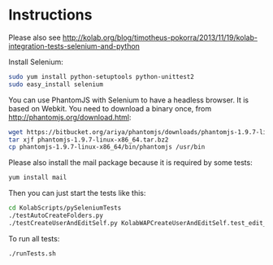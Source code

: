 Instructions
============
Please also see http://kolab.org/blog/timotheus-pokorra/2013/11/19/kolab-integration-tests-selenium-and-python

Install Selenium:
```sh
sudo yum install python-setuptools python-unittest2
sudo easy_install selenium 
```

You can use PhantomJS with Selenium to have a headless browser. It is based on Webkit.
You need to download a binary once, from http://phantomjs.org/download.html:

```sh
wget https://bitbucket.org/ariya/phantomjs/downloads/phantomjs-1.9.7-linux-x86_64.tar.bz2
tar xjf phantomjs-1.9.7-linux-x86_64.tar.bz2
cp phantomjs-1.9.7-linux-x86_64/bin/phantomjs /usr/bin
```

Please also install the mail package because it is required by some tests:

```sh
yum install mail
```

Then you can just start the tests like this:
```sh
cd KolabScripts/pySeleniumTests
./testAutoCreateFolders.py
./testCreateUserAndEditSelf.py KolabWAPCreateUserAndEditSelf.test_edit_user_himself
```

To run all tests:
```sh
./runTests.sh
```
